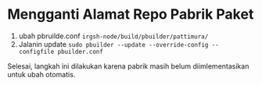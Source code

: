 # Mengganti Alamat Repo Pabrik Paket
   1. ubah pbruilde.conf `irgsh-node/build/pbuilder/pattimura/`
   1. Jalanin update `sudo pbuilder --update --override-config --configfile pbuilder.conf`

Selesai, langkah ini dilakukan karena pabrik masih belum diimlementasikan untuk ubah otomatis.
